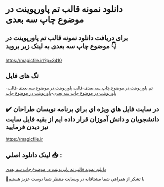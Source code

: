 # دانلود نمونه قالب تم پاورپوینت در موضوع چاپ سه بعدی

## برای دریافت دانلود نمونه قالب تم پاورپوینت در موضوع چاپ سه بعدی به لینک زیر بروید 👇

https://magicfile.ir/?p=3410

## تگ های فایل

-[تم پاورپوینت در موضوع چاپ سه بعدی](https://magicfile.ir/product/%d9%86%d9%85%d9%88%d9%86%d9%87-%d9%82%d8%a7%d9%84%d8%a8-%d8%aa%d9%85-%d9%be%d8%a7%d9%88%d8%b1%d9%be%d9%88%db%8c%d9%86%d8%aa-%d8%af%d8%b1-%d9%85%d9%88%d8%b6%d9%88%d8%b9%da%86%d8%a7%d9%be-%d8%b3%d9%87-%d8%a8%d8%b9%d8%af%db%8c/)-[قالب پاورپوینت در موضوع سه بعدی](https://magicfile.ir/product/%d9%86%d9%85%d9%88%d9%86%d9%87-%d9%82%d8%a7%d9%84%d8%a8-%d8%aa%d9%85-%d9%be%d8%a7%d9%88%d8%b1%d9%be%d9%88%db%8c%d9%86%d8%aa-%d8%af%d8%b1-%d9%85%d9%88%d8%b6%d9%88%d8%b9%da%86%d8%a7%d9%be-%d8%b3%d9%87-%d8%a8%d8%b9%d8%af%db%8c/)-[قالب پاورپوینت در موضوع چاپ سه بعدی](https://magicfile.ir/product/%d9%86%d9%85%d9%88%d9%86%d9%87-%d9%82%d8%a7%d9%84%d8%a8-%d8%aa%d9%85-%d9%be%d8%a7%d9%88%d8%b1%d9%be%d9%88%db%8c%d9%86%d8%aa-%d8%af%d8%b1-%d9%85%d9%88%d8%b6%d9%88%d8%b9%da%86%d8%a7%d9%be-%d8%b3%d9%87-%d8%a8%d8%b9%d8%af%db%8c/)-[پاورپوینت در موضوع چاپ](https://magicfile.ir/product/%d9%86%d9%85%d9%88%d9%86%d9%87-%d9%82%d8%a7%d9%84%d8%a8-%d8%aa%d9%85-%d9%be%d8%a7%d9%88%d8%b1%d9%be%d9%88%db%8c%d9%86%d8%aa-%d8%af%d8%b1-%d9%85%d9%88%d8%b6%d9%88%d8%b9%da%86%d8%a7%d9%be-%d8%b3%d9%87-%d8%a8%d8%b9%d8%af%db%8c/)

## ✔️ در سايت فايل هاي ويژه اي براي برنامه نويسان طراحان دانشجويان و دانش آموزان قرار داده ايم از بقيه فايل سايت نيز ديدن فرماييد

https://magicfile.ir


## لينک دانلود اصلي 📥 :

[دانلود نمونه قالب تم پاورپوینت در موضوع چاپ سه بعدی](https://magicfile.ir/product/%d9%86%d9%85%d9%88%d9%86%d9%87-%d9%82%d8%a7%d9%84%d8%a8-%d8%aa%d9%85-%d9%be%d8%a7%d9%88%d8%b1%d9%be%d9%88%db%8c%d9%86%d8%aa-%d8%af%d8%b1-%d9%85%d9%88%d8%b6%d9%88%d8%b9%da%86%d8%a7%d9%be-%d8%b3%d9%87-%d8%a8%d8%b9%d8%af%db%8c/) 


🙏با تشکر از همراهي شما مشتاقانه در وبسایت منتظر شما دوست عزیز هستیم

